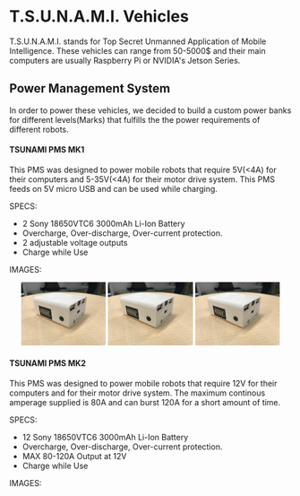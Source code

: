 # T.S.U.N.A.M.I. Vehicles

T.S.U.N.A.M.I. stands for Top Secret Unmanned Application of Mobile Intelligence. These vehicles can range from 50-5000$ and their main computers are usually Raspberry Pi or NVIDIA's Jetson Series. 

## Power Management System
In order to power these vehicles, we decided to build a custom power banks for different levels(Marks) that fulfills the the power requirements of different robots. 

#### TSUNAMI PMS MK1
This PMS was designed to power mobile robots that require 5V(<4A) for their computers and 5-35V(<4A) for their motor drive system. This PMS feeds on 5V micro USB and can be used while charging.

SPECS:
* 2 Sony 18650VTC6 3000mAh Li-Ion Battery  
* Overcharge, Over-discharge, Over-current protection.  
* 2 adjustable voltage outputs  
* Charge while Use

IMAGES:

<p align="center">
  <img src="https://github.com/GodOfKebab/T.S.U.N.A.M.I./blob/master/Media/IMG_0675.jpg" width=30% />
  <img src="https://github.com/GodOfKebab/T.S.U.N.A.M.I./blob/master/Media/IMG_0675.jpg" width=30% /> 
  <img src="https://github.com/GodOfKebab/T.S.U.N.A.M.I./blob/master/Media/IMG_0675.jpg" width=30% />
</p>


    
#### TSUNAMI PMS MK2
This PMS was designed to power mobile robots that require 12V for their computers and for their motor drive system. The maximum continous amperage supplied is 80A and can burst 120A for a short amount of time. 

SPECS:
* 12 Sony 18650VTC6 3000mAh Li-Ion Battery  
* Overcharge, Over-discharge, Over-current protection.  
* MAX 80-120A Output at 12V  
* Charge while Use

IMAGES:



